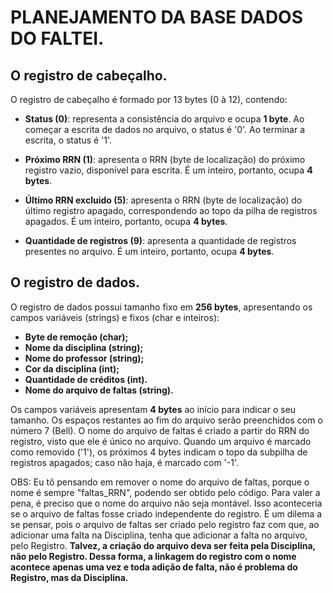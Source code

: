 # PLANEJAMENTO DA BASE DADOS DO FALTEI.

## O registro de cabeçalho.

O registro de cabeçalho é formado por 13 bytes (0 à 12), contendo:
* **Status (0)**: representa a consistência do arquivo e ocupa **1 byte**. Ao começar a escrita de dados no arquivo, o status é '0'. Ao terminar a escrita, o status é '1'.

* **Próximo RRN (1)**: apresenta o RRN (byte de localização) do próximo registro vazio, disponível para escrita. É um inteiro, portanto, ocupa **4 bytes**.

* **Último RRN excluido (5)**: apresenta o RRN (byte de localização) do último registro apagado, correspondendo ao topo da pilha de registros apagados. É um inteiro, portanto, ocupa **4 bytes**.

* **Quantidade de registros (9)**: apresenta a quantidade de registros presentes no arquivo. É um inteiro, portanto, ocupa **4 bytes**.

## O registro de dados.

O registro de dados possui tamanho fixo em **256 bytes**, apresentando os campos variáveis (strings) e fixos (char e inteiros):

* **Byte de remoção (char);**
* **Nome da disciplina (string);**
* **Nome do professor (string);**
* **Cor da disciplina (int);**
* **Quantidade de créditos (int).** 
* **Nome do arquivo de faltas (string).**

Os campos variáveis apresentam **4 bytes** ao início para indicar o seu tamanho. Os espaços restantes ao fim do arquivo serão preenchidos com o número 7 (Bell). O nome do arquivo de faltas é criado a partir do RRN do registro, visto que ele é único no arquivo. Quando um arquivo é marcado como removido ('1'), os próximos 4 bytes indicam o topo da subpilha de registros apagados; caso não haja, é marcado com '-1'.

OBS: Eu tô pensando em remover o nome do arquivo de faltas, porque o nome é sempre "faltas_RRN", podendo ser obtido pelo código. Para valer a pena, é preciso que o nome do arquivo não seja montável. Isso aconteceria se o arquivo de faltas fosse criado independente do registro. É um dilema a se pensar, pois o arquivo de faltas ser criado pelo registro faz com que, ao adicionar uma falta na Disciplina, tenha que adicionar a falta no arquivo, pelo Registro. **Talvez, a criação do arquivo deva ser feita pela Disciplina, não pelo Registro. Dessa forma, a linkagem do registro com o nome acontece apenas uma vez e toda adição de falta, não é problema do Registro, mas da Disciplina.**
